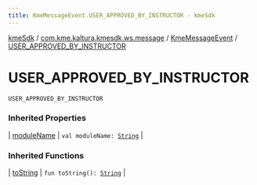 ```yaml
---
title: KmeMessageEvent.USER_APPROVED_BY_INSTRUCTOR - kmeSdk
---
```


[kmeSdk](../../index.html) / [com.kme.kaltura.kmesdk.ws.message](../index.html) / [KmeMessageEvent](index.html) / [USER_APPROVED_BY_INSTRUCTOR](./-u-s-e-r_-a-p-p-r-o-v-e-d_-b-y_-i-n-s-t-r-u-c-t-o-r.html)

# USER_APPROVED_BY_INSTRUCTOR

`USER_APPROVED_BY_INSTRUCTOR`

### Inherited Properties

| [moduleName](module-name.html) | `val moduleName: `[`String`](https://kotlinlang.org/api/latest/jvm/stdlib/kotlin/-string/index.html) |

### Inherited Functions

| [toString](to-string.html) | `fun toString(): `[`String`](https://kotlinlang.org/api/latest/jvm/stdlib/kotlin/-string/index.html) |

